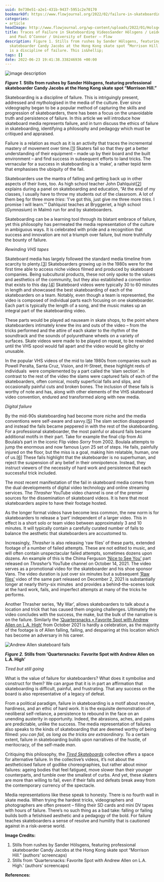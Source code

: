 ```yaml
---
uuid: 8e730e51-a2e1-431b-9437-5951c2e70170
bookmarkOf: https://www.flowjournal.org/2022/02/failure-in-skateboarding/
categories:
- article
headImage: http://www.flowjournal.org/wp-content/uploads/2022/01/Holsgens-and-OConnor-Figure-1-compressed.png
title: Traces of Failure in Skateboarding VideosSander Hölsgens / Leiden University
  and Paul O’Connor / University of Exeter – Flow
description: Figure 1. Stills from rushes by Sander Hölsgens, featuring professional
  skateboarder Candy Jacobs at the Hong Kong skate spot “Morrison Hill.” Skateboarding
  is a discipline of failure. This is&hellip;
tags: []
date: 2022-06-23 19:41:38.338246936 +00:00
---
```


![image description](http://www.flowjournal.org/wp-content/uploads/2022/01/Holsgens-and-OConnor-Figure-1-compressed.png)

**_Figure 1._ Stills from rushes by Sander Hölsgens, featuring professional skateboarder Candy Jacobs at the Hong Kong skate spot “Morrison Hill.”**

Skateboarding is a discipline of failure. This is intriguingly present, addressed and mythologised in the media of the culture. Ever since videography began to be a popular method of capturing the skills and progression of skateboarders, there has been a focus on the unavoidable truth and persistence of failure. In this article we will introduce how skateboard media represents failure, and in turn discuss the ethics of failure in skateboarding, identifying a philosophy and pedagogy which must be critiqued and appraised.

Failure is a relation as much as it is an activity that traces the incremental mastery of movement over time.\[[1](#footnote_0_47239)\] Skaters fail so that they get a better understanding of their equipment – made up by their board and the built environment – and find success in subsequent efforts to land tricks. The vernacular for a success in skateboarding is a ‘make’, a rather tepid term that emphasises the ubiquity of the fail.

Skateboarders use the mantra of falling and getting back up in other aspects of their lives, too. As high school teacher John Dahlquist\[[2](#footnote_1_47239)\] explains during a panel on skateboarding and education, “At the end of my classes, I usually have to throw my students out of the classroom. A lot of them beg for three more _tries_: ‘I’ve got this, just give me three more _tries._ I promise I will learn.'” Dahlquist teaches at Bryggeriet, a high school (_Gymnasium_) in Malmö run for and by skateboarders.

Skateboarding can be a learning tool through its blatant embrace of failure, yet this philosophy has permeated the media representation of the culture in ambiguous ways. It is celebrated with pride and a recognition that success and innovation are not a triumph over failure, but more truthfully the bounty of failure.

_Rewinding VHS tapes_

Skateboard media has largely followed the standard media timeline from scarcity to plenty.\[[3](#footnote_2_47239)\] Skateboarders growing up in the 1980s were for the first time able to access niche videos filmed and produced by skateboard companies. Being subcultural products, these not only spoke to the values and aesthetics of the community, but they also established a convention that exists to this day.\[[4](#footnote_3_47239)\] Skateboard videos were typically 30 to 60 minutes in length and showcased the best skateboarding of each of the skateboarders on a team. Notably, even though a team is represented, the video is composed of individual parts each focusing on one skateboarder. Each part is typically the length of a song, and the music makes up an integral part of the skateboarding video.

These parts would be played ad nauseam in skate shops, to the point where skateboarders intimately knew the ins and outs of the video – from the tricks performed and the attire of each skater to the rhythm of the soundtrack and the sounds of polyurethane wheels on a variety of surfaces. Skate videos were made to be played on repeat, to be rewinded  until the VHS spool would fall apart and the video would be glitchy or unusable.

In the popular VHS videos of the mid to late 1980s from companies such as Powell Peralta, Santa Cruz, Vision, and H-Street, these highlight reels of individuals  were complemented by a part called the ‘slam section’. In contrast to the rest of the video the slams were captured fails of each of the skateboarders, often comical, mostly superficial falls and slips, and occasionally painful cuts and broken bones. The inclusion of these fails is worthy of note and has, along with other elements of the VHS skateboard video convention, endured and transformed along with new media.

_Digital failure_

By the mid-90s skateboarding had become more niche and the media conventions were self-aware and savvy.\[[5](#footnote_4_47239)\] The slam section disappeared and instead the fails became peppered in with the rest of the skateboarding. For a professional skateboarder, the most painful or absurd fails became additional motifs in their part. Take for example the final clip from Ali Boulala’s part in the iconic Flip video _Sorry_ from 2002. Boulala attempts to jump the enormous and now famous Lyon 25 set of steps. He fails, painfully injured on the floor, but the miss is a goal, making him relatable, human, one of us.\[[6](#footnote_5_47239)\] These fails highlight that the skateboarder is no superhuman, and reject the suspension of any belief in their omnipotence. Instead, they instruct viewers of the necessity of hard work and persistence that each successful trick included.

The most recent manifestation of the fail in skateboard media comes from the dual developments of digital video technology and online streaming services. The _Thrasher_ YouTube video channel is one of the premier sources for the dissemination of skateboard videos. It is here that most skateboarders aspire to have their footage hosted.

As the longer format videos have become less common, the new norm is for skateboarders to release a ‘part’ independent of a larger video. This in effect is a short solo or team video between approximately 3 and 10 minutes. It will typically contain a carefully curated number of fails to balance the aesthetic that skateboarders are accustomed to.

Increasingly, _Thrasher_ is also releasing ‘raw files’ of these parts, extended footage of a number of failed attempts. These are not edited to music, and will often contain unspectacular failed attempts, sometimes dozens upon dozens. An example of this is the Chima Ferguson [‘Nice to See You’](https://www.youtube.com/watch?v=J-tCWu7TY3c) part released on _Thrasher_’s YouTube channel on October 14, 2021. The video serves as a promotional video for the skateboarder and his shoe sponsor Vans. The video duration is just over six minutes but a subsequent [‘Raw files’](https://www.youtube.com/watch?v=3ZL2poJZXE0) video of the same part released on December 2, 2021 is substantially longer at nearly thirty-six minutes  and provides a behind-the-scenes look at the hard work, fails, and imperfect attempts at many of the tricks he performs.

Another Thrasher series, ‘My War’, allows skateboarders to talk about a location and trick that has caused them ongoing challenges. Ultimately the video concludes with the success, the make, but the bulk of the narrative is on the failure. Similarly the [‘Quartersnacks • Favorite Spot with Andrew Allen on L.A. High’](https://www.youtube.com/watch?v=2nxZbXXqa0g) from October 2021 is hardly a celebration, as the majority of the footage is of Allen falling, failing, and despairing at this location which has become an adversary in his career.

![Andrew Allen skateboard fails](http://www.flowjournal.org/wp-content/uploads/2022/01/Holsgens-and-OConnor-Figure-1.png)

**_Figure 2._ Stills from ‘Quartersnacks: Favorite Spot with Andrew Allen on L.A. High’**

_Tired but still going_

What is the value of failure for skateboarders? What does it symbolise and construct for them? We can argue that it is in part an affirmation that skateboarding is difficult, painful, and frustrating. That any success on the board is also representative of a legacy of defeat.

From a political paradigm, failure in skateboarding is a motif about resolve, hardiness, and an ethic of hard work. It is the exquisite demonstration of neoliberal self-reliance, a persistence to rebound in the face on an unending austerity in opportunity. Indeed, the abrasions, aches, and pains are predictable, unlike the success. The media representation of failures also speaks to the kinds of skateboarding that are deemed worthy of being filmed: _you can fail, as long as the tricks are extraordinary._ To a certain extent, failure in skateboarding builds upon narratives of the hustle, of meritocracy, of the self-made _man_.

Critiquing this philosophy, the [_Tired Skateboards_](https://www.instagram.com/tiredskateboards/)  collective offers a space for alternative failure. In the collective’s videos, it’s not about the aestheticised failure of godlike choreographies, but rather about minor failures: ageing bodies that feel fatigued, move slower than their younger counterparts, and tumble over the smallest of curbs. And yet, these skaters are more than willing to fail, even if their falls and defeats break away from the contemporary currency of the spectacle.

Media representations like these speak to honesty. There is no fourth wall in skate media. When trying the hardest tricks, videographers and photographers are often present – filling their SD cards and mini DV tapes with hours of failure. There’s no such thing as a bad take: falling or failing builds both a fetishised aesthetic and a pedagogy of the bold. For failure teaches skateboarders a sense of resolve and humility that is cautioned against in a risk-averse world.

**Image Credits:**

1.  Stills from rushes by Sander Hölsgens, featuring professional skateboarder Candy Jacobs at the Hong Kong skate spot “Morrison Hill.” (authors’ screencaps)
2.  Stills from ‘Quartersnacks: Favorite Spot with Andrew Allen on L.A. High.’ (authors’ screencaps)

**References:**